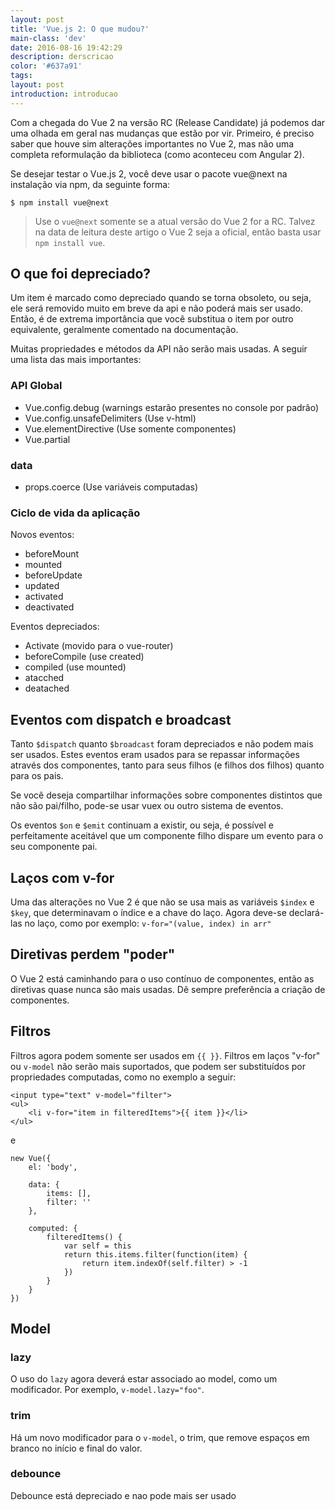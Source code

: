 ```yaml
---
layout: post
title: 'Vue.js 2: O que mudou?'
main-class: 'dev'
date: 2016-08-16 19:42:29 
description: derscricao
color: '#637a91'
tags: 
layout: post
introduction: introducao
---
```


Com a chegada do Vue 2 na versão RC (Release Candidate) já podemos dar uma olhada em geral nas mudanças que estão por vir. Primeiro, é preciso saber que houve sim alterações importantes no Vue 2, mas não uma completa reformulação da biblioteca (como aconteceu com Angular 2).

Se desejar testar o Vue.js 2, você deve usar o pacote vue@next na instalação via npm, da seguinte forma:

```
$ npm install vue@next
```

> Use o `vue@next` somente se a atual versão do Vue 2 for a RC. Talvez na data de leitura deste artigo o Vue 2 seja a oficial, então basta usar `npm install vue`.

## O que foi depreciado?

Um item é marcado como depreciado quando se torna obsoleto, ou seja, ele será removido muito em breve da api e não poderá mais ser usado. Então, é de extrema importância que você substitua o item por outro equivalente, geralmente comentado na documentação.

Muitas propriedades e métodos da API não serão mais usadas. A seguir uma lista das mais importantes:

### API Global

- Vue.config.debug (warnings estarão presentes no console por padrão)
- Vue.config.unsafeDelimiters (Use v-html)
- Vue.elementDirective (Use somente componentes)
- Vue.partial

### data

- props.coerce (Use variáveis computadas)

### Ciclo de vida da aplicação

Novos eventos:

- beforeMount
- mounted
- beforeUpdate
- updated
- activated
- deactivated

Eventos depreciados:

- Activate (movido para o vue-router)
- beforeCompile (use created)
- compiled (use mounted)
- atacched
- deatached


## Eventos com dispatch e broadcast 

Tanto `$dispatch` quanto `$broadcast` foram depreciados e não podem mais ser usados. Estes eventos eram usados para se repassar informações através dos componentes, tanto para seus filhos (e filhos dos filhos) quanto para os pais. 

Se você deseja compartilhar informações sobre componentes distintos que não são pai/filho, pode-se usar vuex ou outro sistema de eventos.

Os eventos `$on` e `$emit` continuam a existir, ou seja, é possível e perfeitamente aceitável que um componente filho dispare um evento para o seu componente pai.

## Laços com v-for

Uma das alterações no Vue 2 é que não se usa mais as variáveis `$index` e `$key`, que determinavam o índice e a chave do laço. Agora deve-se declará-las no laço, como por exemplo: `v-for="(value, index) in arr"`

## Diretivas perdem "poder"

O Vue 2 está caminhando para o uso contínuo de componentes, então as diretivas quase nunca são mais usadas. Dê sempre preferência a criação de componentes.

## Filtros

Filtros agora podem somente ser usados em `{{ }}`. Filtros em laços "v-for" ou `v-model` não serão mais suportados, que podem ser substituídos por propriedades computadas, como no exemplo a seguir:

```
<input type="text" v-model="filter">
<ul>
    <li v-for="item in filteredItems">{{ item }}</li>
</ul>
```
e
```
new Vue({
    el: 'body',

    data: {
        items: [],
        filter: ''
    },

    computed: {
        filteredItems() {
            var self = this
            return this.items.filter(function(item) {
                return item.indexOf(self.filter) > -1
            })
        }
    }
})
```

## Model

### lazy

O uso do `lazy` agora deverá estar associado ao model, como um modificador. Por exemplo, `v-model.lazy="foo"`.

### trim

Há um novo modificador para o `v-model`, o trim, que remove espaços em branco no início e final do valor.

### debounce

Debounce está depreciado e nao pode mais ser usado




